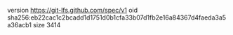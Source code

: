 version https://git-lfs.github.com/spec/v1
oid sha256:eb22cac1c2bcadd1d1751d0b1cfa33b07d1fb2e16a84367d4faeda3a5a36acb1
size 3414
